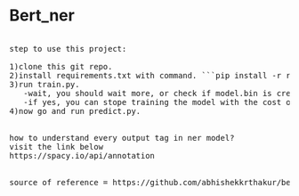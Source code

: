 # Bert_ner
<pre> 
step to use this project:  

1)clone this git repo.  
2)install requirements.txt with command. ```pip install -r requirements.txt```  
3)run train.py.  
&nbsp;&nbsp;&nbsp;-wait, you should wait more, or check if model.bin is created inside your project director?  
&nbsp;&nbsp;&nbsp;-if yes, you can stope training the model with the cost of accuracy.   
4)now go and run predict.py. 


how to understand every output tag in ner model?
visit the link below
https://spacy.io/api/annotation


source of reference = https://github.com/abhishekkrthakur/bert-entity-extraction
